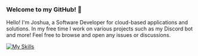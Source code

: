 <h3>Welcome to my GitHub! 👋</h3>

<p>Hello! I'm Joshua, a Software Developer for cloud-based applications and solutions. In my free time I work on various projects such as my Discord bot and more! Feel free to browse and open any issues or discussions.</p>

[![My Skills](https://skillicons.dev/icons?i=python,ts,js,java,html,css,aws,vue,vite,gradle,spring,git,github,bots,mongodb,postman&perline=8)](https://skillicons.dev)